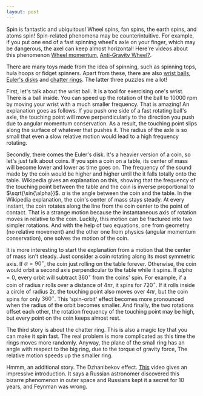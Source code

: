 ```yaml
---
layout: post
---
```

Spin is fantastic and ubiquitous!  Wheel spins, fan spins, the earth spins, and atoms spin! Spin-related phenomena may be counterintuitive.  For example, if you put one end of a fast spinning wheel's axle on your finger, which may be dangerous, the axel can keep almost horizontal! Here're videos about this phenomenon [Wheel momentum](https://www.youtube.com/watch?v=NeXIV-wMVUk), [Anti-Gravity Wheel?]( https://www.youtube.com/watch?v=GeyDf4ooPdo). 

There are many toys made from the idea of spinning, such as spinning tops, hula hoops or fidget spinners. Apart from these, there are also [wrist balls](https://en.wikipedia.org/wiki/Gyroscopic_exercise_tool), [Euler's disks](https://en.wikipedia.org/wiki/Euler%27s_Disk) and [chatter rings](https://en.wikipedia.org/wiki/Chatter_ring). The latter three puzzles me a lot!

First, let's talk about the wrist ball. It is a tool for exercising one's wrist. There is a ball inside. You can speed up the rotation of the ball to 10000 rpm by moving your wrist with a much smaller frequency. That is amazing! An explanation goes as follows. If you push one side of a fast rotating ball's axle, the touching point will move perpendicularly to the direction you push due to angular momentum conservation. As a result, the touching point slips along the surface of whatever that pushes it. The radius of the axle is so small that even a slow relative motion would lead to a high frequency rotating.

Secondly, there comes the Euler's disk. It's a heavier version of a coin, so let's just talk about coins. If you spin a coin on a table, its center of mass will become lower and lower as time goes on. The frequency of the sound made by the coin would be higher and higher until the it falls totally onto the table. Wikipedia gives an explanation on this, showing that the frequency of the touching point between the table and the coin is inverse proportional to $\sqrt{\sin{\alpha}}$. $\alpha$ is the angle between the coin and the table. In the Wikipedia explanation, the coin's center of mass stays steady. At every instant, the coin rotates along the line from the coin center to the point of contact. That is a strange motion because the instantaneous axis of rotation moves in relative to the coin. Luckily, this motion can be fractured into two simpler rotations. And with the help of two equations, one from geometry (no relative movement) and the other one from physics (angular momentum conservation), one solves the motion of the coin.

It is more interesting to start the explanation from a motion that the center of mass isn't steady. Just consider a coin rotating along its most symmetric axis. If $\alpha=90^\circ$, the coin just rolling on the table forever. Otherwise, the coin would orbit a second axis perpendicular to the table while it spins. If $alpha=0$, every orbit will subtract 360$^\circ$ from the coins' spin. For example, if a coin of radius $r$ rolls over a distance of $4\pi r$, it spins for $720^\circ$. If it rolls inside a circle of radius 2r, the touching point also moves over $4\pi r$, but the coin spins for only $360^\circ$. This 'spin-orbit' effect becomes more pronounced when the radius of the orbit becomes smaller. And finally, the two rotations offset each other, the rotation frequency of the touching point may be high, but every point on the coin keeps almost rest.

The third story is about the chatter ring. This is also a magic toy that you can make it spin fast. The real problem is more complicated as this time the rings moves more randomly. Anyway, the plane of the small ring has an angle with respect to the big ring, due to the torque of gravity force, The relative motion speeds up the smaller ring.

Hmmm, an additional story. The Dzhanibekov effect. [This](https://www.youtube.com/watch?v=1VPfZ_XzisU) video gives an impressive introduction. It says a Russian astronomer discovered this bizarre phenomenon in outer space and Russians kept it a secret for 10 years, and Feynman was wrong.

